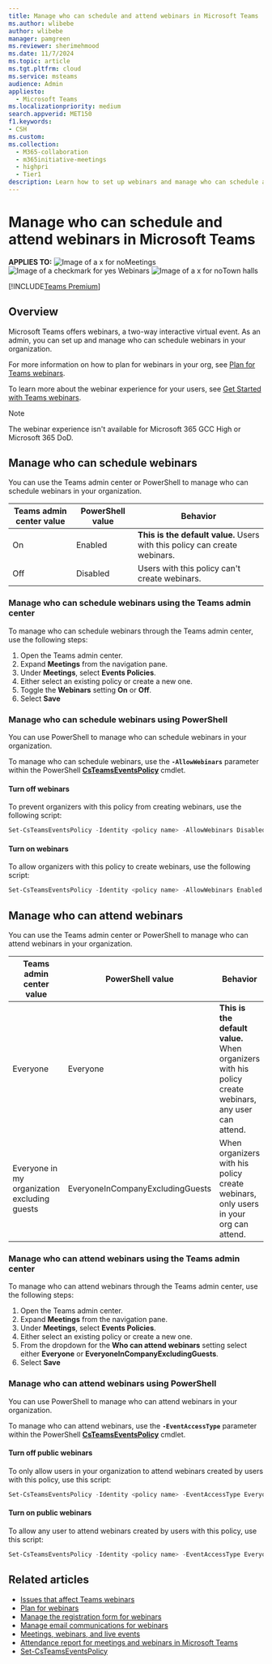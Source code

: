 ```yaml
---
title: Manage who can schedule and attend webinars in Microsoft Teams
ms.author: wlibebe
author: wlibebe
manager: pamgreen
ms.reviewer: sherimehmood
ms.date: 11/7/2024
ms.topic: article
ms.tgt.pltfrm: cloud
ms.service: msteams
audience: Admin
appliesto: 
  - Microsoft Teams
ms.localizationpriority: medium
search.appverid: MET150
f1.keywords:
- CSH
ms.custom: 
ms.collection: 
  - M365-collaboration
  - m365initiative-meetings
  - highpri
  - Tier1
description: Learn how to set up webinars and manage who can schedule and attend webinars for IT Admins in Teams.
---
```


# Manage who can schedule and attend webinars in Microsoft Teams

**APPLIES TO:** ![Image of a x for no](/office/media/icons/cancel-teams.png)Meetings ![Image of a checkmark for yes](/office/media/icons/success-teams.png) Webinars ![Image of a x for no](/office/media/icons/cancel-teams.png)Town halls

[!INCLUDE[Teams Premium](includes/teams-premium-ecm.md)]

## Overview

Microsoft Teams offers webinars, a two-way interactive virtual event. As an admin, you can set up and manage who can schedule webinars in your organization.

For more information on how to plan for webinars in your org, see [Plan for Teams webinars](plan-webinars.md).

To learn more about the webinar experience for your users, see [Get Started with Teams webinars](https://support.microsoft.com/office/42f3f874-22dc-4289-b53f-bbc1a69013e3).

> [!NOTE]
> The webinar experience isn't available for Microsoft 365 GCC High or Microsoft 365 DoD.

## Manage who can schedule webinars

You can use the Teams admin center or PowerShell to manage who can schedule webinars in your organization.

|Teams admin center value| PowerShell value|Behavior|
|---------|---------------|---------------|
|On|Enabled| **This is the default value.** Users with this policy can create webinars. |
|Off|Disabled| Users with this policy can't create webinars.|

### Manage who can schedule webinars using the Teams admin center

To manage who can schedule webinars through the Teams admin center, use the following steps:

1. Open the Teams admin center.
2. Expand **Meetings** from the navigation pane.
3. Under **Meetings**, select **Events Policies**.
4. Either select an existing policy or create a new one.
5. Toggle the **Webinars** setting **On** or **Off**.
6. Select **Save**

### Manage who can schedule webinars using PowerShell

You can use PowerShell to manage who can schedule webinars in your organization.

To manage who can schedule webinars, use the **`-AllowWebinars`** parameter within the PowerShell [**CsTeamsEventsPolicy**](/powershell/module/teams/set-csteamseventspolicy) cmdlet.

#### Turn off webinars

To prevent organizers with this policy from creating webinars, use the following script:

```powershell
Set-CsTeamsEventsPolicy -Identity <policy name> -AllowWebinars Disabled
```

#### Turn on webinars

To allow organizers with this policy to create webinars, use the following script:

```powershell
Set-CsTeamsEventsPolicy -Identity <policy name> -AllowWebinars Enabled
```

## Manage who can attend webinars

You can use the Teams admin center or PowerShell to manage who can attend webinars in your organization.

|Teams admin center value| PowerShell value|Behavior|
|---------|---------------|---------------|
|Everyone|Everyone| **This is the default value.** When organizers with his policy create webinars, any user can attend. |
|Everyone in my organization excluding guests|EveryoneInCompanyExcludingGuests| When organizers with his policy create webinars, only users in your org can attend.|

### Manage who can attend webinars using the Teams admin center

To manage who can attend webinars through the Teams admin center, use the following steps:

1. Open the Teams admin center.
2. Expand **Meetings** from the navigation pane.
3. Under **Meetings**, select **Events Policies**.
4. Either select an existing policy or create a new one.
5. From the dropdown for the **Who can attend webinars** setting select either **Everyone** or **EveryoneInCompanyExcludingGuests**.
6. Select **Save**

### Manage who can attend webinars using PowerShell

You can use PowerShell to manage who can attend webinars in your organization.

To manage who can attend webinars, use the **`-EventAccessType`** parameter within the PowerShell [**CsTeamsEventsPolicy**](/powershell/module/teams/set-csteamseventspolicy) cmdlet.

#### Turn off public webinars

To only allow users in your organization to attend webinars created by users with this policy, use this script:

```powershell
Set-CsTeamsEventsPolicy -Identity <policy name> -EventAccessType EveryoneInCompanyExcludingGuests
```

#### Turn on public webinars

To allow any user to attend webinars created by users with this policy, use this script:

```powershell
Set-CsTeamsEventsPolicy -Identity <policy name> -EventAccessType Everyone
```

## Related articles

- [Issues that affect Teams webinars](/microsoftteams/troubleshoot/meetings/issues-with-webinars)
- [Plan for webinars](plan-webinars.md)
- [Manage the registration form for webinars](manage-registration-form-webinars.md)
- [Manage email communications for webinars](manage-email-communications.md)
- [Meetings, webinars, and live events](quick-start-meetings-live-events.md)
- [Attendance report for meetings and webinars in Microsoft Teams](teams-analytics-and-reports/meeting-attendance-report.md)
- [Set-CsTeamsEventsPolicy](/powershell/module/teams/set-csteamseventspolicy)